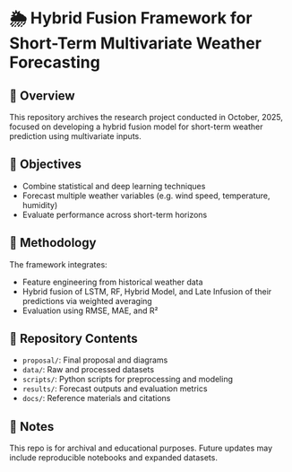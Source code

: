 # 🌦️ Hybrid Fusion Framework for Short-Term Multivariate Weather Forecasting

## 🧠 Overview
This repository archives the research project conducted in October, 2025, focused on developing a hybrid fusion model for short-term weather prediction using multivariate inputs.

## 🎯 Objectives
- Combine statistical and deep learning techniques
- Forecast multiple weather variables (e.g. wind speed, temperature, humidity)
- Evaluate performance across short-term horizons

## 🧪 Methodology
The framework integrates:
- Feature engineering from historical weather data
- Hybrid fusion of LSTM, RF, Hybrid Model, and Late Infusion of their predictions via weighted averaging
- Evaluation using RMSE, MAE, and R²

## 📂 Repository Contents
- `proposal/`: Final proposal and diagrams
- `data/`: Raw and processed datasets
- `scripts/`: Python scripts for preprocessing and modeling
- `results/`: Forecast outputs and evaluation metrics
- `docs/`: Reference materials and citations

## 📌 Notes
This repo is for archival and educational purposes. Future updates may include reproducible notebooks and expanded datasets.
